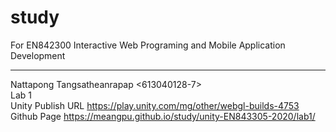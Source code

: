 # study
For EN842300 Interactive Web Programing
and Mobile Application Development
****************************
Nattapong Tangsatheanrapap <613040128-7>  
Lab 1  
Unity Publish URL <https://play.unity.com/mg/other/webgl-builds-4753>  
Github Page <https://meangpu.github.io/study/unity-EN843305-2020/lab1/>  
 

